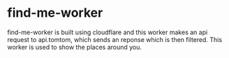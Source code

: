 # find-me-worker

find-me-worker is built using cloudflare and this worker makes an api request to api.tomtom, which sends an reponse which is then filtered.
This worker is used to show the places around you. 
